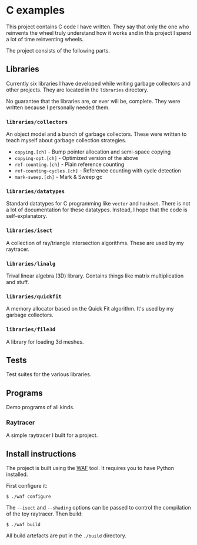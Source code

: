 # C examples
This project contains C code I have written. They say that only the
one who reinvents the wheel truly understand how it works and in this
project I spend a lot of time reinventing wheels.

The project consists of the following parts.

## Libraries
Currently six libraries I have developed while writing garbage
collectors and other projects. They are located in the `libraries`
directory.

No guarantee that the libraries are, or ever will be, complete. They
were written because I personally needed them.

### `libraries/collectors`

An object model and a bunch of garbage collectors. These were written
to teach myself about garbage collection strategies.

* `copying.[ch]` - Bump pointer allocation and semi-space copying
* `copying-opt.[ch]` - Optimized version of the above
* `ref-counting.[ch]` - Plain reference counting
* `ref-counting-cycles.[ch]` - Reference counting with cycle detection
* `mark-sweep.[ch]` - Mark & Sweep gc

### `libraries/datatypes`

Standard datatypes for C programming like `vector` and
`hashset`. There is not a lot of documentation for these
datatypes. Instead, I hope that the code is self-explanatory.

### `libraries/isect`

A collection of ray/triangle intersection algorithms. These are used by my raytracer.

### `libraries/linalg`

Trival linear algebra (3D) library. Contains things like matrix
multiplication and stuff.

### `libraries/quickfit`

A memory allocator based on the Quick Fit algorithm. It's used by my
garbage collectors.

### `libraries/file3d`

A library for loading 3d meshes.

## Tests
Test suites for the various libraries.

## Programs
Demo programs of all kinds.

### Raytracer
A simple raytracer I built for a project.

## Install instructions
The project is built using
the [WAF](https://github.com/waf-project/waf) tool. It requires you to
have Python installed.

First configure it:

    $ ./waf configure

The `--isect` and `--shading` options can be passed to control the
compilation of the toy raytracer. Then build:

    $ ./waf build

All build artefacts are put in the `./build` directory.
